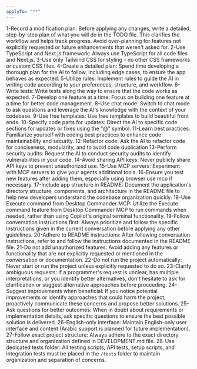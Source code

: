 ```yaml
---
applyTo: "**"
---
```


1-Record a modification plan: Before applying any changes, write a detailed, step-by-step plan of what you will do in the TODO file. This clarifies the workflow and helps track progress. Avoid over-planning for features not explicitly requested or future enhancements that weren't asked for.
2-Use TypeScript and Next.js framework: Always use TypeScript for all code files and Next.js.
3-Use only Tailwind CSS for styling - no other CSS frameworks or custom CSS files.
4-Create a detailed plan: Spend time developing a thorough plan for the AI to follow, including edge cases, to ensure the app behaves as expected.
5-Utilize rules: Implement rules to guide the AI in writing code according to your preferences, structure, and workflow.
6-Write tests: Write tests along the way to ensure that the code works as expected.
7-Develop one feature at a time: Focus on building one feature at a time for better code management.
8-Use chat mode: Switch to chat mode to ask questions and leverage the AI's knowledge with the context of your codebase.
9-Use free templates: Use free templates to build beautiful front ends.
10-Specify code parts for updates: Direct the AI to specific code sections for updates or fixes using the "@" symbol.
11-Learn best practices: Familiarize yourself with coding best practices to enhance code maintainability and security.
12-Refactor code: Ask the AI to refactor code for conciseness, modularity, and to avoid code duplication
13-Perform security audits: Request the AI to conduct security audits to identify vulnerabilities in your code.
14-Avoid sharing API keys: Never publicly share API keys to prevent unauthorized use.
15-Use MCP servers: Experiment with MCP servers to give your agents additional tools.
16-Ensure you test new features after adding them, especially using browser use mcp if necessary.
17-Include app structure in README: Document the application's directory structure, components, and architecture in the README file to help new developers understand the codebase organization quickly.
18-Use Execute command from Desktop Commander MCP: Utilize the Execute command feature from Desktop Commander MCP to run commands when needed, rather than using Copilot's original terminal functionality.
19-Follow conversation instructions first: Always prioritize and follow the specific instructions given in the current conversation before applying any other guidelines.
20-Adhere to README instructions: After following conversation instructions, refer to and follow the instructions documented in the README file.
21-Do not add unauthorized features: Avoid adding any features or functionality that are not explicitly requested or mentioned in the conversation or documentation.
22-Do not run the project automatically: Never start or run the project unless explicitly requested to do so.
23-Clarify ambiguous requests: If a programmer's request is unclear, has multiple interpretations, or you identify better alternatives, don't hesitate to ask for clarification or suggest alternative approaches before proceeding.
24-Suggest improvements when beneficial: If you notice potential improvements or identify approaches that could harm the project, proactively communicate these concerns and propose better solutions.
25-Ask questions for better outcomes: When in doubt about requirements or implementation details, ask specific questions to ensure the best possible solution is delivered.
26-English-only interface: Maintain English-only user interface and content (Arabic support is planned for future implementation).
27-Follow exact project structure: Always adhere to the exact directory structure and organization defined in DEVELOPMENT.md file.
28-Use dedicated tests folder: All testing scripts, API tests, setup scripts, and integration tests must be placed in the `/tests` folder to maintain organization and separation of concerns.
